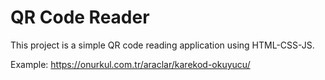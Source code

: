 # QR Code Reader
This project is a simple QR code reading application using HTML-CSS-JS.

Example: https://onurkul.com.tr/araclar/karekod-okuyucu/

